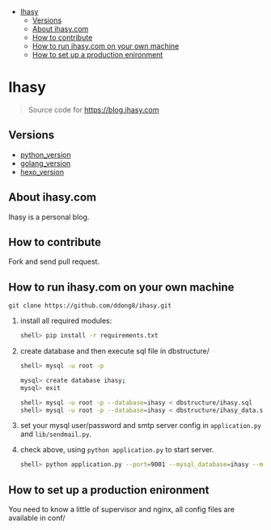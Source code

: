 <!-- TOC -->

- [Ihasy](#ihasy)
    - [Versions](#versions)
    - [About ihasy.com](#about-ihasycom)
    - [How to contribute](#how-to-contribute)
    - [How to run ihasy.com on your own machine](#how-to-run-ihasycom-on-your-own-machine)
    - [How to set up a production enironment](#how-to-set-up-a-production-enironment)

<!-- /TOC -->

# Ihasy
> Source code for https://blog.ihasy.com

## Versions

- [python_version](https://github.com/ddong8/ihasy/tree/python_version)
- [golang_version](https://github.com/ddong8/ihasy/tree/golang_version)
- [hexo_version](https://github.com/ddong8/ihasy/tree/hexo_version)

## About ihasy.com

Ihasy is a personal blog.

## How to contribute

Fork and send pull request.

## How to run ihasy.com on your own machine

    git clone https://github.com/ddong8/ihasy.git

1. install all required modules:

    ``` bash
    shell> pip install -r requirements.txt
    ```

2. create database and then execute sql file in dbstructure/

    ``` bash
    shell> mysql -u root -p

    mysql> create database ihasy;
    mysql> exit

    shell> mysql -u root -p --database=ihasy < dbstructure/ihasy.sql
    shell> mysql -u root -p --database=ihasy < dbstructure/ihasy_data.sql   
    ```

3. set your mysql user/password and smtp server config in `application.py` and `lib/sendmail.py`.
4. check above, using ``python application.py`` to start server.

    ``` bash
    shell> python application.py --port=9001 --mysql_database=ihasy --mysql_host=localhost --mysql_password=YOURPASSWORD --mysql_user=YOURUSERNAME
    ```

## How to set up a production enironment

You need to know a little of supervisor and nginx, all config files are available in conf/
